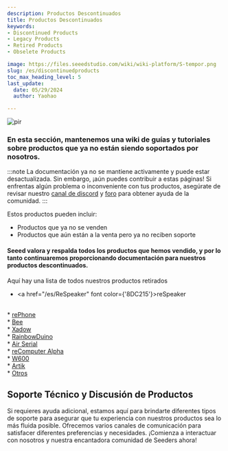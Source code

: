 ```yaml
---
description: Productos Descontinuados
title: Productos Descontinuados
keywords:
- Discontinued Products
- Legacy Products
- Retired Products
- Obselete Products

image: https://files.seeedstudio.com/wiki/wiki-platform/S-tempor.png
slug: /es/discontinuedproducts
toc_max_heading_level: 5
last_update:
  date: 05/29/2024
  author: Yaohao

---
```


<p style={{textAlign: 'center'}}><img src="https://files.seeedstudio.com/wiki/seeed_logo/Wiki_Platform_GT_Logo.jpg" alt="pir" width={1000} height="auto" /></p>


### En esta sección, mantenemos una wiki de guías y tutoriales sobre productos que ya no están siendo soportados por nosotros.


:::note
La documentación ya no se mantiene activamente y puede estar desactualizada. Sin embargo, ¡aún puedes contribuir a estas páginas! Si enfrentas algún problema o inconveniente con tus productos, asegúrate de revisar nuestro <a href="https://discord.gg/eWkprNDMU7">canal de discord</a> y <a href="https://forum.seeedstudio.com/">foro</a> para obtener ayuda de la comunidad.
:::


Estos productos pueden incluir:
* Productos que ya no se venden
* Productos que aún están a la venta pero ya no reciben soporte

#### Seeed valora y respalda todos los productos que hemos vendido, y por lo tanto continuaremos proporcionando documentación para nuestros productos descontinuados.

Aquí hay una lista de todos nuestros productos retirados

* <a href="/es/ReSpeaker" font color={'8DC215'}>reSpeaker</a>  
<br />
* <a href="/es/RePhone" font color={'8DC215'}>rePhone</a> 
<br />
* <a href="/es/Mesh_Bee" font color={'8DC215'}>Bee</a>
<br /> 
* <a href="/es/Xadow_3_Aixs_Accelerometer" font color={'8DC215'}>Xadow</a>
<br /> 
* <a href="/es/Rainbowduino" font color={'8DC215'}>RainbowDuino</a>
<br /> 
* <a href="/es/Air602_WiFi_Development_Board" font color={'8DC215'}>Air Serial</a>
<br /> 
* <a href="/es/How-to-build-a-home-soft-router-and-NAS-With-ReComputer" font color={'8DC215'}>reComputer Alpha</a>
<br /> 
* <a href="/es/W600_Module" font color={'8DC215'}>W600</a>
<br /> 
* <a href="/es/Artik" font color={'8DC215'}>Artik</a>
<br /> 
* <a href="/es/Tiny_BLE" font color={'8DC215'}>Otros</a> 


## Soporte Técnico y Discusión de Productos

Si requieres ayuda adicional, estamos aquí para brindarte diferentes tipos de soporte para asegurar que tu experiencia con nuestros productos sea lo más fluida posible. Ofrecemos varios canales de comunicación para satisfacer diferentes preferencias y necesidades. ¡Comienza a interactuar con nosotros y nuestra encantadora comunidad de Seeders ahora!

<div class="button_tech_support_container">
<a href="https://forum.seeedstudio.com/" class="button_forum"></a>
<a href="https://www.seeedstudio.com/contacts" class="button_email"></a>
</div>

<div class="button_tech_support_container">
<a href="https://discord.gg/eWkprNDMU7" class="button_discord"></a>
<a href="https://github.com/Seeed-Studio/wiki-documents/discussions/69" class="button_discussion"></a>
</div>